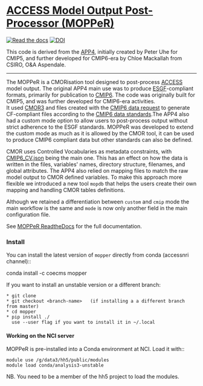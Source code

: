 # [ACCESS Model Output Post-Processor (MOPPeR)](https://access-mopper.readthedocs.io/en/latest)
[![Read the docs](https://readthedocs.org/projects/access-mopper/badge/?version=latest)](https://access-mopper.readthedocs.io/en/latest/)
[![DOI](https://zenodo.org/badge/DOI/10.5281/zenodo.14010850.svg)](https://doi.org/10.5281/zenodo.14010850)

This code is derived from the [APP4](https://doi.org/10.5281/zenodo.7703469), initially created by Peter Uhe for CMIP5, and further developed for CMIP6-era by Chloe Mackallah from CSIRO, O&A Aspendale.

---

The MOPPeR is a CMORisation tool designed to post-process [ACCESS](https://research.csiro.au/access/) model output. The original APP4 main use was to produce [ESGF](https://esgf-node.llnl.gov/)-compliant formats, primarily for publication to [CMIP6](https://www.wcrp-climate.org/wgcm-cmip/wgcm-cmip6). The code was originally built for CMIP5, and was further developed for CMIP6-era activities.  
It used [CMOR3](https://cmor.llnl.gov/) and files created with the [CMIP6 data request](https://github.com/cmip6dr/dreqPy) to generate CF-compliant files according to the [CMIP6 data standards](https://docs.google.com/document/d/1os9rZ11U0ajY7F8FWtgU4B49KcB59aFlBVGfLC4ahXs/edit).The APP4 also had a custom mode option to allow users to post-process output without strict adherence to the ESGF standards. MOPPeR was developed to extend the custom mode as much as it is allowed by the CMOR tool, it can be used to produce CMIP6 compliant data but other standards can also be defined.

CMOR uses Controlled Vocabularies as metadata constraints, with [CMIP6_CV.json](https://cmor.llnl.gov/mydoc_cmor3_CV/) being the main one. This has an effect on how the data is written in the files, variables' names, directory structure, filenames, and global attributes. The APP4 also relied on mapping files to match the raw model output to CMOR defined variables. To make this approach more flexible we introduced a new tool `mopdb` that helps the users create their own mapping and handling CMOR tables definitions.
 
Although we retained a differentiation between `custom` and `cmip` mode the main workflow is the same and `mode` is now only another field in the main  configuration file.

See [MOPPeR ReadtheDocs](https://access-mopper.readthedocs.io/en/stable/) for the full documentation.

### Install

You can install the latest version of `mopper` directly from conda (accessnri channel)::

   conda install -c coecms mopper

If you want to install an unstable version or a different branch:

    * git clone
    * git checkout <branch-name>   (if installing a a different branch from master)
    * cd mopper
    * pip install ./
      use --user flag if you want to install it in ~/.local

#### Working on the NCI server

MOPPeR is pre-installed into a Conda environment at NCI. Load it with::

    module use /g/data3/hh5/public/modules
    module load conda/analysis3-unstable

  NB. You need to be a member of the hh5 project to load the modules.
